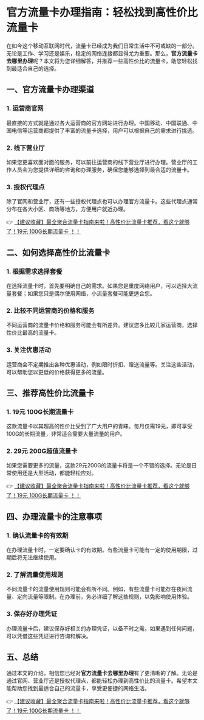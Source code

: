 # 官方流量卡办理指南：轻松找到高性价比流量卡

在如今这个移动互联网时代，流量卡已经成为我们日常生活中不可或缺的一部分。无论是工作、学习还是娱乐，稳定的网络连接都显得尤为重要。那么，**官方流量卡去哪里办理**呢？本文将为您详细解答，并推荐一些高性价比的流量卡，助您轻松找到最适合自己的选择。

## 一、官方流量卡办理渠道

### 1. 运营商官网
最直接的方式就是通过各大运营商的官方网站进行办理。中国移动、中国联通、中国电信等运营商都提供了丰富的流量卡选择，用户可以根据自己的需求进行挑选。

### 2. 线下营业厅
如果您更喜欢面对面的服务，可以前往运营商的线下营业厅进行办理。营业厅的工作人员会为您提供详细的咨询和办理服务，确保您能够选择到最合适的流量卡。

### 3. 授权代理点
除了官网和营业厅，还有一些授权代理点也可以办理官方流量卡。这些代理点通常分布在各大小区、商场等地方，方便用户就近办理。

👉 [【建议收藏】最全聚合流量卡指南来啦！高性价比流量卡推荐，看这个就够了！19元 100G长期流量卡 ！！](https://bit.ly/Liuliangka)

## 二、如何选择高性价比流量卡

### 1. 根据需求选择套餐
在选择流量卡时，首先要明确自己的需求。如果您是重度网络用户，可以选择大流量套餐；如果您只是偶尔使用网络，小流量套餐可能更适合您。

### 2. 比较不同运营商的价格和服务
不同运营商的流量卡价格和服务可能会有所差异。建议您多比较几家运营商，选择性价比最高的流量卡。

### 3. 关注优惠活动
运营商会不定期推出各种优惠活动，例如限时折扣、赠送流量等。关注这些活动，可以帮助您以更低的价格获得更多的流量。

## 三、推荐高性价比流量卡

### 1. 19元 100G长期流量卡
这款流量卡以其超高的性价比受到了广大用户的青睐。每月仅需19元，即可享受100G的长期流量，非常适合需要大量流量的用户。

### 2. 29元 200G超值流量卡
如果您需要更多的流量，这款29元200G的流量卡将是一个不错的选择。无论是日常使用还是大型活动，都能轻松应对。

👉 [【建议收藏】最全聚合流量卡指南来啦！高性价比流量卡推荐，看这个就够了！19元 100G长期流量卡 ！！](https://bit.ly/Liuliangka)

## 四、办理流量卡的注意事项

### 1. 确认流量卡的有效期
在办理流量卡时，一定要确认卡的有效期。有些流量卡可能有一定的使用期限，过期后将无法继续使用。

### 2. 了解流量使用规则
不同流量卡的流量使用规则可能会有所不同。例如，有些流量卡可能存在夜间流量、定向流量等限制。在办理前，务必详细了解这些规则，以免影响使用体验。

### 3. 保存好办理凭证
办理流量卡后，建议保存好相关的办理凭证，以备不时之需。如果遇到任何问题，可以凭借这些凭证进行咨询和解决。

## 五、总结

通过本文的介绍，相信您已经对**官方流量卡去哪里办理**有了更清晰的了解。无论是通过官网、营业厅还是授权代理点，都能轻松办理到高性价比的流量卡。希望本文能帮助您找到最适合自己的流量卡，享受更便捷的网络生活。

👉 [【建议收藏】最全聚合流量卡指南来啦！高性价比流量卡推荐，看这个就够了！19元 100G长期流量卡 ！！](https://bit.ly/Liuliangka)